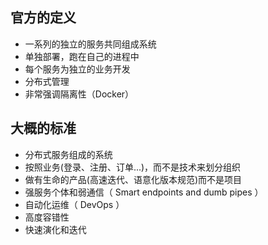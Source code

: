 ## 官方的定义

- 一系列的独立的服务共同组成系统
- 单独部署，跑在自己的进程中
- 每个服务为独立的业务开发
- 分布式管理
- 非常强调隔离性（Docker）

## 大概的标准

- 分布式服务组成的系统
- 按照业务(登录、注册、订单...)，而不是技术来划分组织
- 做有生命的产品(高速迭代、语意化版本规范)而不是项目
- 强服务个体和弱通信（ Smart endpoints and dumb pipes ）
- 自动化运维（ DevOps ）
- 高度容错性
- 快速演化和迭代